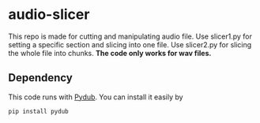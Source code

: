 # audio-slicer
This repo is made for cutting and manipulating audio file. Use slicer1.py for setting a specific section and slicing into one file. Use slicer2.py for slicing the whole file into chunks. 
**The code only works for wav files.** 

## Dependency 
This code runs with [Pydub](https://github.com/jiaaro/pydub). You can install it easily by
```
pip install pydub
```
